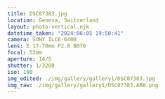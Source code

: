 ```yaml
---
title: DSC07383.jpg
location: Geneva, Switzerland
layout: photo-vertical.njk
datetime_taken: "2024:06:05 19:50:41"
camera: SONY ILCE-6400
lens: E 17-70mm F2.8 B070
focal: 53mm
aperture: 14/5
shutter: 1/3200
iso: 100
img_edited: ./img/gallery/gallery1/DSC07383.jpg
img_raw: ./img/gallery/gallery1/DSC07383.ARW.png
---
```

